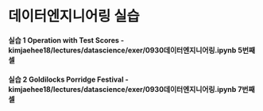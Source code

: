 # 데이터엔지니어링 실습

#### 실습 1 Operation with Test Scores - kimjaehee18/lectures/datascience/exer/0930데이터엔지니어링.ipynb 5번째 셀

#### 실습 2 Goldilocks Porridge Festival - kimjaehee18/lectures/datascience/exer/0930데이터엔지니어링.ipynb 7번째 셀
